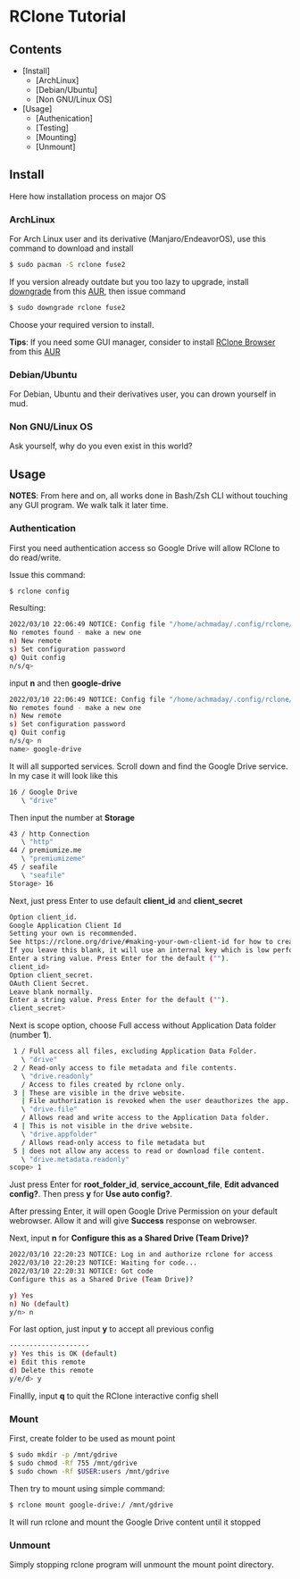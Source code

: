 # RClone Tutorial

## Contents
- [Install]
    + [ArchLinux]
    + [Debian/Ubuntu]
    + [Non GNU/Linux OS]
- [Usage]
    + [Authenication]
    + [Testing]
    + [Mounting]
    + [Unmount]

## Install

Here how installation process on major OS

### ArchLinux

For Arch Linux user and its derivative (Manjaro/EndeavorOS), use this command to download and install

```sh
$ sudo pacman -S rclone fuse2
```

If you version already outdate but you too lazy to upgrade, install [downgrade](https://github.com/pbrisbin/downgrade) from this [AUR](https://aur.archlinux.org/packages/downgrade), then issue command

```sh
$ sudo downgrade rclone fuse2
```

Choose your required version to install.

**Tips**: If you need some GUI manager, consider to install [RClone Browser](https://github.com/kapitainsky/RcloneBrowser) from this [AUR](https://aur.archlinux.org/packages/rclone-browser)

### Debian/Ubuntu

For Debian, Ubuntu and their derivatives user, you can drown yourself in mud.

### Non GNU/Linux OS

Ask yourself, why do you even exist in this world?

## Usage

**NOTES**: From here and on, all works done in Bash/Zsh CLI without touching any GUI program.
We walk talk it later time.

### Authentication

First you need authentication access so Google Drive will allow RClone to do read/write.

Issue this command:

```sh
$ rclone config
```

Resulting:

```sh
2022/03/10 22:06:49 NOTICE: Config file "/home/achmaday/.config/rclone/rclone.conf" not found - using defaults
No remotes found - make a new one
n) New remote
s) Set configuration password
q) Quit config
n/s/q>
```

input **n** and then **google-drive**

```sh
2022/03/10 22:06:49 NOTICE: Config file "/home/achmaday/.config/rclone/rclone.conf" not found - using defaults
No remotes found - make a new one
n) New remote
s) Set configuration password
q) Quit config
n/s/q> n
name> google-drive
```

It will all supported services.
Scroll down and find the Google Drive service.
In my case it will look like this

```sh
16 / Google Drive
   \ "drive"
```

Then input the number at **Storage**

```sh
43 / http Connection
   \ "http"
44 / premiumize.me
   \ "premiumizeme"
45 / seafile
   \ "seafile"
Storage> 16
```

Next, just press Enter to use default **client_id** and **client_secret**

```sh
Option client_id.
Google Application Client Id
Setting your own is recommended.
See https://rclone.org/drive/#making-your-own-client-id for how to create your own.
If you leave this blank, it will use an internal key which is low performance.
Enter a string value. Press Enter for the default ("").
client_id>
Option client_secret.
OAuth Client Secret.
Leave blank normally.
Enter a string value. Press Enter for the default ("").
client_secret>
```

Next is scope option, choose Full access without Application Data folder (number **1**).

```sh
 1 / Full access all files, excluding Application Data Folder.
   \ "drive"
 2 / Read-only access to file metadata and file contents.
   \ "drive.readonly"
   / Access to files created by rclone only.
 3 | These are visible in the drive website.
   | File authorization is revoked when the user deauthorizes the app.
   \ "drive.file"
   / Allows read and write access to the Application Data folder.
 4 | This is not visible in the drive website.
   \ "drive.appfolder"
   / Allows read-only access to file metadata but
 5 | does not allow any access to read or download file content.
   \ "drive.metadata.readonly"
scope> 1
```

Just press Enter for **root_folder_id**, **service_account_file**, **Edit advanced config?**.
Then press **y** for **Use auto config?**.

After pressing Enter, it will open Google Drive Permission on your default webrowser.
Allow it and will give **Success** response on webrowser.

Next, input **n** for **Configure this as a Shared Drive (Team Drive)?**

```sh
2022/03/10 22:20:23 NOTICE: Log in and authorize rclone for access
2022/03/10 22:20:23 NOTICE: Waiting for code...
2022/03/10 22:20:31 NOTICE: Got code
Configure this as a Shared Drive (Team Drive)?

y) Yes
n) No (default)
y/n> n
```

For last option, just input **y** to accept all previous config

```sh
--------------------
y) Yes this is OK (default)
e) Edit this remote
d) Delete this remote
y/e/d> y
```

Finallly, input **q** to quit the RClone interactive config shell

### Mount

First, create folder to be used as mount point

```sh
$ sudo mkdir -p /mnt/gdrive
$ sudo chmod -Rf 755 /mnt/gdrive
$ sudo chown -Rf $USER:users /mnt/gdrive
```

Then try to mount using simple command:

```sh
$ rclone mount google-drive:/ /mnt/gdrive
```

It will run rclone and mount the Google Drive content until it stopped

### Unmount

Simply stopping rclone program will unmount the mount point directory.